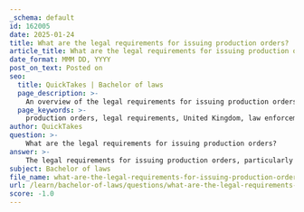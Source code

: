 ```yaml
---
_schema: default
id: 162005
date: 2025-01-24
title: What are the legal requirements for issuing production orders?
article_title: What are the legal requirements for issuing production orders?
date_format: MMM DD, YYYY
post_on_text: Posted on
seo:
  title: QuickTakes | Bachelor of laws
  page_description: >-
    An overview of the legal requirements for issuing production orders in the UK, including the authority, framework, standards, and implications for compliance.
  page_keywords: >-
    production orders, legal requirements, United Kingdom, law enforcement, judicial oversight, Police and Criminal Evidence Act 1984, reasonable grounds, ex parte applications, legal privilege, compliance timeline, consequences of non-compliance
author: QuickTakes
question: >-
    What are the legal requirements for issuing production orders?
answer: >-
    The legal requirements for issuing production orders, particularly in the context of the United Kingdom, are governed by specific statutes and legal standards. Here are the key points regarding the issuance of production orders:\n\n1. **Authority to Issue**: Production orders are typically issued by a judge or magistrate. Law enforcement agencies, regulatory bodies, or other parties involved in a legal case can apply for these orders. The issuing authority must ensure that the order is necessary and proportionate to the investigation at hand.\n\n2. **Legal Framework**: In the UK, the Police and Criminal Evidence Act 1984 (PACE) provides the legal basis for production orders, especially in serious crime investigations. Additionally, production orders under the Criminal Code are used to compel documents from organizations that are not under investigation themselves, such as financial institutions or telecommunications providers.\n\n3. **Standard for Issuance**: According to Section 487.014 of the Criminal Code, there must be reasonable grounds to believe that the requested material is of substantial value to the investigation. This standard is more stringent than mere reasonable suspicion.\n\n4. **Ex Parte Applications**: Production orders are often obtained ex parte, meaning they can be requested without prior notice to the party from whom the documents are sought. This is intended to prevent the potential destruction of evidence.\n\n5. **Judicial Oversight**: The issuance of production orders is subject to judicial oversight to ensure compliance with legal standards and to protect individual rights. The judge or magistrate must assess the necessity and proportionality of the order.\n\n6. **Legal Privilege**: Recipients of production orders may assert legal professional privilege, which includes legal advice privilege and litigation privilege, to contest the disclosure of certain documents. This privilege must be respected unless an exception applies.\n\n7. **Compliance Timeline**: Typically, production orders will allow a specified period (often around seven days) for compliance. However, the drafting and application process may sometimes lack sufficient legal input, leading to potential issues.\n\n8. **Implications of Non-Compliance**: Failure to comply with a production order can have serious legal consequences, including potential penalties or further legal action.\n\nIn summary, the issuance of production orders involves a careful balance between law enforcement needs and the protection of individual rights, with strict adherence to legal standards and judicial oversight.
subject: Bachelor of laws
file_name: what-are-the-legal-requirements-for-issuing-production-orders.md
url: /learn/bachelor-of-laws/questions/what-are-the-legal-requirements-for-issuing-production-orders
score: -1.0
---
```


&nbsp;